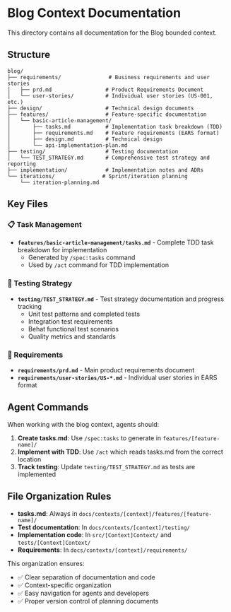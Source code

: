 # Blog Context Documentation

This directory contains all documentation for the Blog bounded context.

## Structure

```
blog/
├── requirements/               # Business requirements and user stories
│   ├── prd.md                 # Product Requirements Document
│   └── user-stories/          # Individual user stories (US-001, etc.)
├── design/                    # Technical design documents
├── features/                  # Feature-specific documentation
│   └── basic-article-management/
│       ├── tasks.md           # Implementation task breakdown (TDD)
│       ├── requirements.md    # Feature requirements (EARS format)
│       ├── design.md          # Technical design
│       └── api-implementation-plan.md
├── testing/                   # Testing documentation
│   └── TEST_STRATEGY.md       # Comprehensive test strategy and reporting
├── implementation/            # Implementation notes and ADRs
└── iterations/               # Sprint/iteration planning
    └── iteration-planning.md
```

## Key Files

### 📋 Task Management
- **`features/basic-article-management/tasks.md`** - Complete TDD task breakdown for implementation
  - Generated by `/spec:tasks` command
  - Used by `/act` command for TDD implementation

### 🧪 Testing Strategy
- **`testing/TEST_STRATEGY.md`** - Test strategy documentation and progress tracking
  - Unit test patterns and completed tests
  - Integration test requirements
  - Behat functional test scenarios
  - Quality metrics and standards

### 📖 Requirements
- **`requirements/prd.md`** - Main product requirements document
- **`requirements/user-stories/US-*.md`** - Individual user stories in EARS format

## Agent Commands

When working with the blog context, agents should:

1. **Create tasks.md**: Use `/spec:tasks` to generate in `features/[feature-name]/`
2. **Implement with TDD**: Use `/act` which reads tasks.md from the correct location
3. **Track testing**: Update `testing/TEST_STRATEGY.md` as tests are implemented

## File Organization Rules

- **tasks.md**: Always in `docs/contexts/[context]/features/[feature-name]/`
- **Test documentation**: In `docs/contexts/[context]/testing/`
- **Implementation code**: In `src/[Context]Context/` and `tests/[Context]Context/`
- **Requirements**: In `docs/contexts/[context]/requirements/`

This organization ensures:
- ✅ Clear separation of documentation and code
- ✅ Context-specific organization
- ✅ Easy navigation for agents and developers
- ✅ Proper version control of planning documents